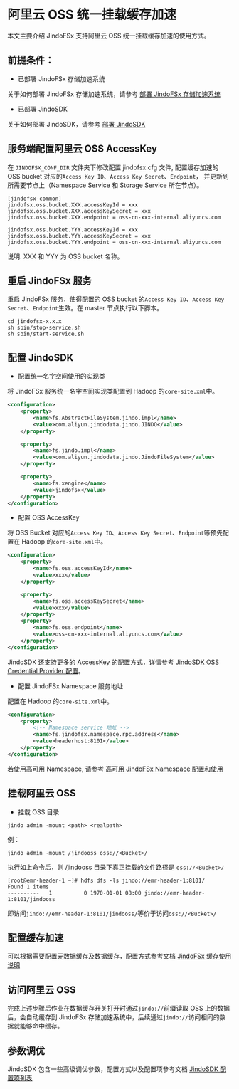 # 阿里云 OSS 统一挂载缓存加速

本文主要介绍 JindoFSx 支持阿里云 OSS 统一挂载缓存加速的使用方式。

## 前提条件：
* 已部署 JindoFSx 存储加速系统

关于如何部署 JindoFSx 存储加速系统，请参考 [部署 JindoFSx 存储加速系统](/docs/user/4.x/4.5.x/4.5.1/jindofsx/deploy/deploy_jindofsx.md)

* 已部署 JindoSDK

关于如何部署 JindoSDK，请参考 [部署 JindoSDK](/docs/user/4.x/4.5.x/4.5.1/jindofsx/deploy/deploy_jindosdk.md)

## 服务端配置阿里云 OSS AccessKey
在 `JINDOFSX_CONF_DIR` 文件夹下修改配置 jindofsx.cfg 文件, 配置缓存加速的 OSS bucket 对应的`Access Key ID`、`Access Key Secret`、`Endpoint`，
并更新到所需要节点上（Namespace Service 和 Storage Service 所在节点）。

```
[jindofsx-common]
jindofsx.oss.bucket.XXX.accessKeyId = xxx
jindofsx.oss.bucket.XXX.accessKeySecret = xxx
jindofsx.oss.bucket.XXX.endpoint = oss-cn-xxx-internal.aliyuncs.com

jindofsx.oss.bucket.YYY.accessKeyId = xxx
jindofsx.oss.bucket.YYY.accessKeySecret = xxx
jindofsx.oss.bucket.YYY.endpoint = oss-cn-xxx-internal.aliyuncs.com
```

说明: XXX 和 YYY 为 OSS bucket 名称。

## 重启 JindoFSx 服务
重启 JindoFSx 服务，使得配置的 OSS bucket 的`Access Key ID`、`Access Key Secret`、`Endpoint`生效。在 master 节点执行以下脚本。
```
cd jindofsx-x.x.x
sh sbin/stop-service.sh
sh sbin/start-service.sh
```

## 配置 JindoSDK

* 配置统一名字空间使用的实现类

将 JindoFSx 服务统一名字空间实现类配置到 Hadoop 的`core-site.xml`中。

```xml
<configuration>
    <property>
        <name>fs.AbstractFileSystem.jindo.impl</name>
        <value>com.aliyun.jindodata.jindo.JINDO</value>
    </property>

    <property>
        <name>fs.jindo.impl</name>
        <value>com.aliyun.jindodata.jindo.JindoFileSystem</value>
    </property>

    <property>
        <name>fs.xengine</name>
        <value>jindofsx</value>
    </property>
</configuration>
```

* 配置 OSS AccessKey

将 OSS Bucket 对应的`Access Key ID`、`Access Key Secret`、`Endpoint`等预先配置在 Hadoop 的`core-site.xml`中。
```xml
<configuration>
    <property>
        <name>fs.oss.accessKeyId</name>
        <value>xxx</value>
    </property>

    <property>
        <name>fs.oss.accessKeySecret</name>
        <value>xxx</value>
    </property>
    <property>
        <name>fs.oss.endpoint</name>
        <value>oss-cn-xxx-internal.aliyuncs.com</value>
    </property>
</configuration>
```
JindoSDK 还支持更多的 AccessKey 的配置方式，详情参考 [JindoSDK OSS Credential Provider 配置](/docs/user/4.x/4.5.x/4.5.1/oss/security/jindosdk_credential_provider_oss.md)。

* 配置 JindoFSx Namespace 服务地址

配置在 Hadoop 的`core-site.xml`中。
```xml
<configuration>
    <property>
        <!-- Namespace service 地址 -->
        <name>fs.jindofsx.namespace.rpc.address</name>
        <value>headerhost:8101</value>
    </property>
</configuration>
```
若使用高可用 Namespace, 请参考 [高可用 JindoFSx Namespace 配置和使用](/docs/user/4.x/4.5.x/4.5.1/jindofsx/deploy/deploy_raft_ns.md)

## 挂载阿里云 OSS

* 挂载 OSS 目录

```
jindo admin -mount <path> <realpath>
```

例：

```
jindo admin -mount /jindooss oss://<Bucket>/
```

执行如上命令后，则 /jindooss 目录下真正挂载的文件路径是 `oss://<Bucket>/`

```shell
[root@emr-header-1 ~]# hdfs dfs -ls jindo://emr-header-1:8101/
Found 1 items
----------   1          0 1970-01-01 08:00 jindo://emr-header-1:8101/jindooss
```
即访问`jindo://emr-header-1:8101/jindooss/`等价于访问`oss://<Bucket>/`

## 配置缓存加速
可以根据需要配置元数据缓存及数据缓存，配置方式参考文档 [JindoFSx 缓存使用说明](../jindofsx_cache.md)

## 访问阿里云 OSS
完成上述步骤后作业在数据缓存开关打开时通过`jindo://`前缀读取 OSS 上的数据后，会自动缓存到 JindoFSx 存储加速系统中，后续通过`jindo://`访问相同的数据就能够命中缓存。

## 参数调优
JindoSDK 包含一些高级调优参数，配置方式以及配置项参考文档 [JindoSDK 配置项列表](../configuration/jindosdk_configuration_list.md)